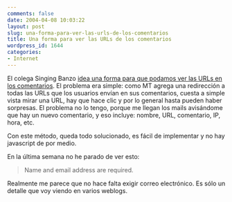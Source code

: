 ```yaml
---
comments: false
date: 2004-04-08 10:03:22
layout: post
slug: una-forma-para-ver-las-urls-de-los-comentarios
title: Una forma para ver las URLs de los comentarios
wordpress_id: 1644
categories:
- Internet
---
```


El colega Singing Banzo [idea una forma para que podamos ver las URLs en los comentarios](http://www.matotuonda.com.ar/archives/000670.php). El problema era simple: como MT agrega una redirección a todas las URLs que los usuarios envían en sus comentarios, cuesta a simple vista mirar una URL, hay que hace clic y por lo general hasta pueden haber sorpresas. El problema no lo tengo, porque me llegan los mails avisándome que hay un nuevo comentario, y eso incluye: nombre, URL, comentario, IP, hora, etc.





Con este método, queda todo solucionado, es fácil de implementar y no hay javascript de por medio.





En la última semana no he parado de ver esto:





> Name and email address are required.





Realmente me parece que no hace falta exigir correo electrónico. Es sólo un detalle que voy viendo en varios weblogs.




 
